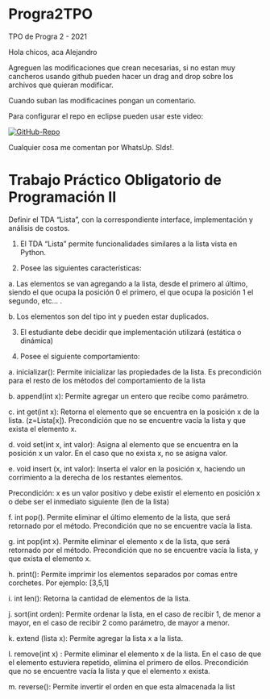 # Progra2TPO
TPO de Progra 2 - 2021

Hola chicos, aca Alejandro

Agreguen las modificaciones que crean necesarias, si no estan muy cancheros usando github pueden hacer un drag and drop
sobre los archivos que quieran modificar.

Cuando suban las modificacines pongan un comentario. 

Para configurar el repo en eclipse pueden usar este video: 

[![GitHub-Repo](https://j.gifs.com/mqZGM9.gif)](https://www.youtube.com/watch?v=LPT7v69guVY)


Cualquier cosa me comentan por WhatsUp.
Slds!.

# Trabajo Práctico Obligatorio de Programación II

Definir el TDA “Lista”, con la correspondiente interface, implementación y análisis de costos.

1. El TDA “Lista” permite funcionalidades similares a la lista vista en Python.

2. Posee las siguientes características:

a. Las elementos se van agregando a la lista, desde el primero al último, siendo el que ocupa la posición 0 el primero, el que ocupa la posición 1 el segundo, etc… .

b. Los elementos son del tipo int y pueden estar duplicados.

3. El estudiante debe decidir que implementación utilizará (estática o dinámica)

4. Posee el siguiente comportamiento:

a. inicializar(): Permite inicializar las propiedades de la lista. Es precondición para el resto de los métodos del comportamiento de la lista

b. append(int x): Permite agregar un entero que recibe como parámetro.

c. int get(int x): Retorna el elemento que se encuentra en la posición x de la lista. (z=Lista[x]). Precondición que no se encuentre vacía la lista y que exista el elemento x.

d. void set(int x, int valor): Asigna al elemento que se encuentra en la posición x un valor. En el caso que no exista x, no se asigna valor.

e. void insert (x, int valor): Inserta el valor en la posición x, haciendo un corrimiento a la derecha de los restantes elementos.

Precondición: x es un valor positivo y debe existir el elemento en posición x o debe ser el inmediato siguiente (len de la lista)

f. int pop(). Permite eliminar el último elemento de la lista, que será retornado por el método. Precondición que no se encuentre vacía la lista.

g. int pop(int x). Permite eliminar el elemento x de la lista, que será retornado por el método. Precondición que no se encuentre vacía la lista, y que exista el elemento x.

h. print(): Permite imprimir los elementos separados por comas entre corchetes. Por ejemplo: [3,5,1]

i. int len(): Retorna la cantidad de elementos de la lista.

j. sort(int orden): Permite ordenar la lista, en el caso de recibir 1, de menor a mayor, en el caso de recibir 2 como parámetro, de mayor a menor.

k. extend (lista x): Permite agregar la lista x a la lista.

l. remove(int x) : Permite eliminar el elemento x de la lista. En el caso de que el elemento estuviera repetido, elimina el primero de ellos. Precondición que no se encuentre vacía la lista y que el elemento x exista.

m. reverse(): Permite invertir el orden en que esta almacenada la list
